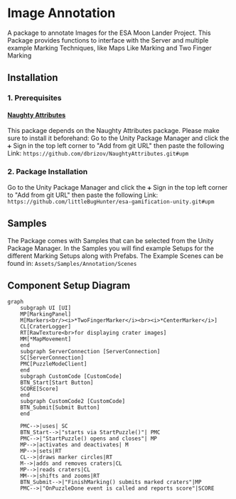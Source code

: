 # Image Annotation
A package to annotate Images for the ESA Moon Lander Project. This Package provides functions to interface with the Server and multiple example Marking Techniques, like Maps Like Marking and Two Finger Marking
## Installation
### 1. Prerequisites
#### [Naughty Attributes](https://github.com/dbrizov/NaughtyAttributes)
This package depends on the Naughty Attributes package. Please make sure to install it beforehand:
Go to the Unity Package Manager and click the `➕` Sign in the top left corner to "Add from git URL" then paste the following Link:
`https://github.com/dbrizov/NaughtyAttributes.git#upm`

### 2. Package Installation
Go to the Unity Package Manager and click the `➕` Sign in the top left corner to "Add from git URL" then paste the following Link:
`https://github.com/littleBugHunter/esa-gamification-unity.git#upm`

## Samples
The Package comes with Samples that can be selected from the Unity Package Manager. In the Samples you will find example Setups for the different Marking Setups along with Prefabs.
The Example Scenes can be found in: `Assets/Samples/Annotation/Scenes`

## Component Setup Diagram
```mermaid
graph
    subgraph UI [UI]
    MP[MarkingPanel]
    M[Markers<br/><i>*TwoFingerMarker</i><br><i>*CenterMarker</i>]
    CL[CraterLogger]
    RT[RawTexture<br>for displaying crater images]
    MM[*MapMovement]
    end
    subgraph ServerConnection [ServerConnection]
    SC[ServerConnection]
    PMC[PuzzleModeClient]
    end
    subgraph CustomCode [CustomCode]
    BTN_Start[Start Button]
    SCORE[Score]
    end
    subgraph CustomCode2 [CustomCode]
    BTN_Submit[Submit Button]
    end
    
    PMC-->|uses| SC
    BTN_Start-->|"starts via StartPuzzle()"| PMC
    PMC-->|"StartPuzzle() opens and closes"| MP
    MP-->|activates and deactivates| M
    MP-->|sets|RT
    CL-->|draws marker circles|RT
    M-->|adds and removes craters|CL
    MP-->|reads craters|CL
    MM-->|shifts and zooms|RT
    BTN_Submit-->|"FinishMarking() submits marked craters"|MP
    PMC-->|"OnPuzzleDone event is called and reports score"|SCORE
```